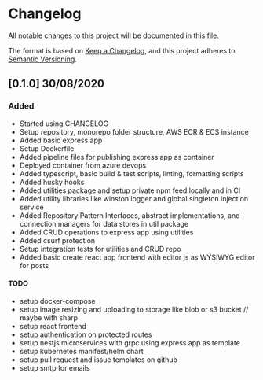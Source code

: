 # Changelog
All notable changes to this project will be documented in this file.

The format is based on [Keep a Changelog](https://keepachangelog.com/en/1.0.0/),
and this project adheres to [Semantic Versioning](https://semver.org/spec/v2.0.0.html).

## [0.1.0] 30/08/2020

### Added

- Started using CHANGELOG
- Setup repository, monorepo folder structure, AWS ECR & ECS instance
- Added basic express app
- Setup Dockerfile
- Added pipeline files for publishing express app as container
- Deployed container from azure devops
- Added typescript, basic build & test scripts, linting, formatting scripts
- Added husky hooks
- Added utilities package and setup private npm feed locally and in CI
- Added utility libraries like winston logger and global singleton injection service
- Added Repository Pattern Interfaces, abstract implementations, and connection managers for data stores in util package
- Added CRUD operations to express app using utilities
- Added csurf protection
- Setup integration tests for utilities and CRUD repo
- Added basic create react app frontend with editor js as WYSIWYG editor for posts

#### TODO

- setup docker-compose
- setup image resizing and uploading to storage like blob or s3 bucket // maybe with sharp
- setup react frontend
- setup authentication on protected routes
- setup nestjs microservices with grpc using express app as template
- setup kubernetes manifest/helm chart
- setup pull request and issue templates on github
- setup smtp for emails
